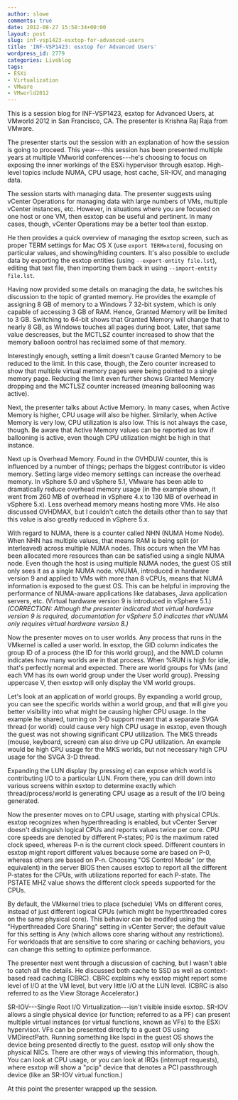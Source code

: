 ```yaml
---
author: slowe
comments: true
date: 2012-08-27 15:58:34+00:00
layout: post
slug: inf-vsp1423-esxtop-for-advanced-users
title: 'INF-VSP1423: esxtop for Advanced Users'
wordpress_id: 2779
categories: Liveblog
tags:
- ESXi
- Virtualization
- VMware
- VMworld2012
---
```


This is a session blog for INF-VSP1423, esxtop for Advanced Users, at VMworld 2012 in San Francisco, CA. The presenter is Krishna Raj Raja from VMware.

The presenter starts out the session with an explanation of how the session is going to proceed. This year---this session has been presented multiple years at multiple VMworld conferences---he's choosing to focus on exposing the inner workings of the ESXi hypervisor through esxtop. High-level topics include NUMA, CPU usage, host cache, SR-IOV, and managing data.

The session starts with managing data. The presenter suggests using vCenter Operations for managing data with large numbers of VMs, multiple vCenter instances, etc. However, in situations where you are focused on one host or one VM, then esxtop can be useful and pertinent. In many cases, though, vCenter Operations may be a better tool than esxtop.

He then provides a quick overview of managing the esxtop screen, such as proper TERM settings for Mac OS X (use `export TERM=xterm`), focusing on particular values, and showing/hiding counters. It's also possible to exclude data by exporting the esxtop entities (using `--export-entity file.lst`), editing that text file, then importing them back in using `--import-entity file.lst`.

Having now provided some details on managing the data, he switches his discussion to the topic of granted memory. He provides the example of assigning 8 GB of memory to a Windows 7 32-bit system, which is only capable of accessing 3 GB of RAM. Hence, Granted Memory will be limited to 3 GB. Switching to 64-bit shows that Granted Memory will change that to nearly 8 GB, as Windows touches all pages during boot. Later, that same value descreases, but the MCTLSZ counter increased to show that the memory balloon oontrol has reclaimed some of that memory.

Interestingly enough, setting a limit doesn't cause Granted Memory to be reduced to the limit. In this case, though, the Zero counter increased to show that multiple virtual memory pages were being pointed to a single memory page. Reducing the limit even further shows Granted Memory dropping and the MCTLSZ counter increased (meaning ballooning was active).

Next, the presenter talks about Active Memory. In many cases, when Active Memory is higher, CPU usage will also be higher. Similarly, when Active Memory is very low, CPU utilization is also low. This is not always the case, though. Be aware that Active Memory values can be reported as low if ballooning is active, even though CPU utilization might be high in that instance.

Next up is Overhead Memory. Found in the OVHDUW counter, this is influenced by a number of things; perhaps the biggest contributor is video memory. Setting large video memory settings can increase the overhead memory. In vSphere 5.0 and vSphere 5.1, VMware has been able to dramatically reduce overhead memory usage (in the example shown, it went from 260 MB of overhead in vSphere 4.x to 130 MB of overhead in vSphere 5.x). Less overhead memory means hosting more VMs. He also discussed OVHDMAX, but I couldn't catch the details other than to say that this value is also greatly reduced in vSphere 5.x.

With regard to NUMA, there is a counter called NHN (NUMA Home Node). When NHN has multiple values, that means RAM is being split (or interleaved) across multiple NUMA nodes. This occurs when the VM has been allocated more resources than can be satisfied using a single NUMA node. Even though the host is using multiple NUMA nodes, the guest OS still only sees it as a single NUMA node. vNUMA, introduced in hardware version 9 and applied to VMs with more than 8 vCPUs, means that NUMA information is exposed to the guest OS. This can be helpful in improving the performance of NUMA-aware applications like databases, Java application servers, etc. (Virtual hardware version 9 is introduced in vSphere 5.1.) _(CORRECTION: Although the presenter indicated that virtual hardware version 9 is required, documentation for vSphere 5.0 indicates that vNUMA only requires virtual hardware version 8.)_

Now the presenter moves on to user worlds. Any process that runs in the VMkernel is called a user world. In esxtop, the GID column indicates the group ID of a process (the ID for this world group), and the NWLD column indicates how many worlds are in that process. When %RUN is high for idle, that's perfectly normal and expected. There are world groups for VMs (and each VM has its own world group under the User world group). Pressing uppercase V, then esxtop will only display the VM world groups.

Let's look at an application of world groups. By expanding a world group, you can see the specific worlds within a world group, and that will give you better visibility into what might be causing higher CPU usage. In the example he shared, turning on 3-D support meant that a separate SVGA thread (or world) could cause very high CPU usage in esxtop, even though the guest was not showing significant CPU utilization. The MKS threads (mouse, keyboard, screen) can also drive up CPU utilization. An example would be high CPU usage for the MKS worlds, but not necessary high CPU usage for the SVGA 3-D thread.

Expanding the LUN display (by pressing e) can expose which world is contributing I/O to a particular LUN. From there, you can drill down into various screens within esxtop to determine exactly which thread/process/world is generating CPU usage as a result of the I/O being generated.

Now the presenter moves on to CPU usage, starting with physical CPUs. esxtop recognizes when hyperthreading is enabled, but vCenter Server doesn't distinguish logical CPUs and reports values twice per core. CPU core speeds are denoted by different P-states; P0 is the maximum rated clock speed, whereas P-n is the current clock speed. Different counters in esxtop might report different values because some are based on P-0, whereas others are based on P-n. Choosing "OS Control Mode" (or the equivalent) in the server BIOS then causes esxtop to report all the different P-states for the CPUs, with utilizations reported for each P-state. The PSTATE MHZ value shows the different clock speeds supported for the CPUs.

By default, the VMkernel tries to place (schedule) VMs on different cores, instead of just different logical CPUs (which might be hyperthreaded cores on the same physical core). This behavior can be modifed using the "Hyperthreaded Core Sharing" setting in vCenter Server; the default value for this setting is Any (which allows core sharing without any restrictions). For workloads that are sensitive to core sharing or caching behaviors, you can change this setting to optimize performance.

The presenter next went through a discussion of caching, but I wasn't able to catch all the details. He discussed both cache to SSD as well as context-based read caching (CBRC). CBRC explains why esxtop might report some level of I/O at the VM level, but very little I/O at the LUN level. (CBRC is also referred to as the View Storage Accelerator.)

SR-IOV---Single Root I/O Virtualization---isn't visible inside esxtop. SR-IOV allows a single physical device (or function; referred to as a PF) can present multiple virtual instances (or virtual functions, known as VFs) to the ESXi hypervisor. VFs can be presented directly to a guest OS using VMDirectPath. Running something like lspci in the guest OS shows the device being presented directly to the guest. esxtop will only show the physical NICs. There are other ways of viewing this information, though. You can look at CPU usage, or you can look at IRQs (interrupt requests), where esxtop will show a "pcip" device that denotes a PCI passthrough device (like an SR-IOV virtual function.)

At this point the presenter wrapped up the session.
